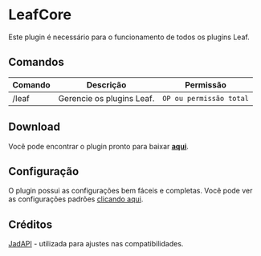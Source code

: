 # LeafCore
Este plugin é necessário para o funcionamento de todos os plugins Leaf.

## Comandos

|Comando         |Descrição                      |Permissão                    |
|----------------|-------------------------------|-----------------------------|
|/leaf |Gerencie os plugins Leaf. |`OP ou permissão total`|

## Download
Você pode encontrar o plugin pronto para baixar [**aqui**](https://github.com/leafcodebr/LeafCore/releases).

## Configuração

O plugin possui as configurações bem fáceis e completas. Você pode ver as configurações padrões [clicando aqui](https://github.com/leafcodebr/LeafCore/tree/main/configs).

## Créditos
[JadAPI](https://github.com/JadssDev/JadAPI) - utilizada para ajustes nas compatibilidades.
